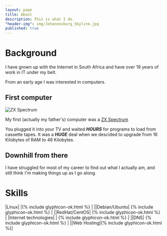```yaml
---
layout: page
title: About
description: This is what I do.
"header-img": img/Johannesburg_Skyline.jpg
published: true
---
```



# Background

I have grown up with the Internet in South Africa and have over 19 years of work in IT under my belt.

From an early age I was interested in computers.

## First computer

![ZX Spectrum](//upload.wikimedia.org/wikipedia/commons/thumb/3/33/ZXSpectrum48k.jpg/220px-ZXSpectrum48k.jpg "ZX Spectrum 16k")

My first (actually my father's) computer was a [ZX Spectrum](https://en.wikipedia.org/wiki/ZX_Spectrum#ZX_Spectrum_16K.2F48K) 

You plugged it into your TV and waited ***HOURS*** for programs to load from cassette tapes. It was a ***HUGE*** deal when we descided to upgrade from 16 Kilobytes of RAM to 48 Kilobytes.

## Downhill from there

I have struggled for most of my career to find out what I actually am, and still think I'm making things up as I go along.

# Skills

|Linux| |{% include glyphicon-ok.html %} |
||Debian/Ubuntu| {% include glyphicon-ok.html %} |
||RedHat/CentOS| {% include glyphicon-ok.html %} |
|Internet technologies| | {% include glyphicon-ok.html %} |
||DNS| {% include glyphicon-ok.html %} | 
||Web Hosting|{% include glyphicon-ok.html %}|

